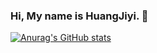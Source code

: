 ### Hi, My name is HuangJiyi. 👋

<!--
**huangjiyi/huangjiyi** is a ✨ _special_ ✨ repository because its `README.md` (this file) appears on your GitHub profile.

Here are some ideas to get you started:

- 🔭 I’m currently working on ...
- 🌱 I’m currently learning ...
- 👯 I’m looking to collaborate on ...
- 🤔 I’m looking for help with ...
- 💬 Ask me about ...
- 📫 How to reach me: ...
- 😄 Pronouns: ...
- ⚡ Fun fact: ...
-->

[![Anurag's GitHub stats](https://github-readme-stats.vercel.app/api?username=huangjiyi&hide=stars&count_private=true&show_icons=true&theme=aura)](https://github.com/anuraghazra/github-readme-stats)
